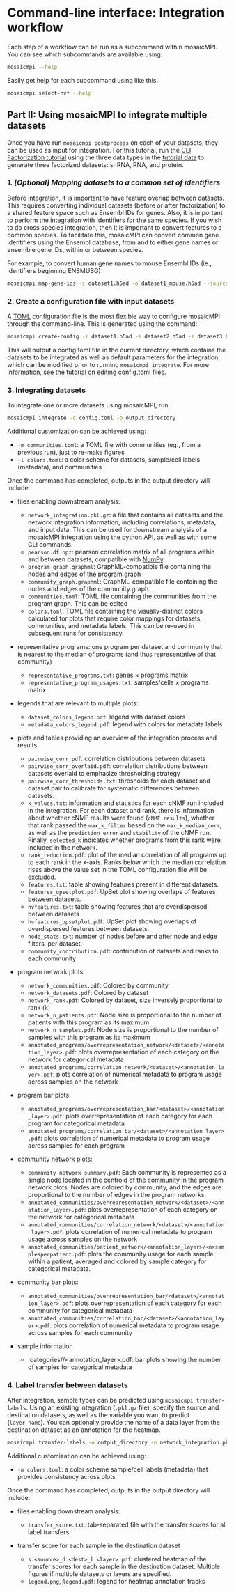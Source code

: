 # Command-line interface: Integration workflow

Each step of a workflow can be run as a subcommand within mosaicMPI. You can see which subcommands are available using:

```bash
mosaicmpi --help
```

Easily get help for each subcommand using like this:

```bash
mosaicmpi select-hvf --help
```

## Part II: Using mosaicMPI to integrate multiple datasets

Once you have run `mosaicmpi postprocess` on each of your datasets, they can be used as input for integration. For this tutorial, run the [CLI Factorization tutorial](cli-factorization.md) using the three data types in the [tutorial data](https://github.com/MorrissyLab/mosaicMPI/tree/main/tutorial_data) to generate three factorized datasets: snRNA, RNA, and protein.

### *1. [Optional] Mapping datasets to a common set of identifiers*

Before integration, it is important to have feature overlap between datasets. This requires converting individual datasets (before or after factorization) to a shared feature space such as Ensembl IDs for genes. Also, it is important to perform the integration with identifiers for the same species. If you wish to do cross species integration, then it is important to convert features to a common species. To facilitate this, mosaicMPI can convert common gene identifiers using the Ensembl database, from and to either gene names or ensemble gene IDs, within or between species.

For example, to convert human gene names to mouse Ensembl IDs (ie., identifiers beginning ENSMUSG):

```bash
mosaicmpi map-gene-ids -i dataset1.h5ad -o dataset1_mouse.h5ad --source_species hsapiens --dest_species mmusculus --source_ids gene_name --dest_ids ensembl_gene
```

### 2. Create a configuration file with input datasets

A [TOML](https://toml.io/en/) configuration file is the most flexible way to configure mosaicMPI through the command-line. This is generated using the command:

```bash
mosaicmpi create-config -i dataset1.h5ad -i dataset2.h5ad -i dataset3.h5ad -o config.toml
```
This will output a config.toml file in the current directory, which contains the datasets to be integrated as well as default parameters for the integration, which can be modified prior to running `mosaicmpi integrate`. For more information, see the [tutorial on editing config.toml files](cli-integration-configuration.md).

### 3. Integrating datasets

To integrate one or more datasets using mosaicMPI, run:

```bash
mosaicmpi integrate -c config.toml -o output_directory
```

Additional customization can be achieved using:
  - `-m communities.toml`: a TOML file with communities (eg., from a previous run), just to re-make figures
  - `-l colors.toml`: a color scheme for datasets, sample/cell labels (metadata), and communities

Once the command has completed, outputs in the output directory will include:

- files enabling downstream analysis:
  - `network_integration.pkl.gz`: a file that contains all datasets and the network integration information, including correlations, metadata, and input data. This can be used for downstream analysis of a mosaicMPI integration using the [python API](python_integration.ipynb), as well as with some CLI commands.
  - `pearson.df.npz`: pearson correlation matrix of all programs within and between datasets, compatible with [NumPy](https://numpy.org/doc/stable/reference/generated/numpy.load.html).
  - `program_graph.graphml`: GraphML-compatible file containing the nodes and edges of the program graph
  - `community_graph.graphml`: GraphML-compatible file containing the nodes and edges of the community graph
  - `communities.toml`: TOML file containing the communities from the program graph. This can be edited
  - `colors.toml`: TOML file containing the visually-distinct colors calculated for plots that require color mappings for datasets, communities, and metadata labels. This can be re-used in subsequent runs for consistency.

- representative programs: one program per dataset and community that is nearest to the median of programs (and thus representative of that community)
  - `representative_programs.txt`: genes × programs matrix
  - `representative_program_usages.txt`: samples/cells × programs matrix

- legends that are relevant to multiple plots:
  - `dataset_colors_legend.pdf`: legend with dataset colors
  - `metadata_colors_legend.pdf`: legend with colors for metadata labels

- plots and tables providing an overview of the integration process and results:
  - `pairwise_corr.pdf`: correlation distributions between datasets
  - `pairwise_corr_overlaid.pdf`: correlation distributions between datasets overlaid to emphasize thresholding strategy
  - `pairwise_corr_thresholds.txt`: thresholds for each dataset and dataset pair to calibrate for systematic differences between datasets.
  - `k_values.txt`: information and statistics for each cNMF run included in the integration. For each dataset and rank, there is information about whether cNMF results were found (`cNMF results`), whether that rank passed the `max_k_filter` based on the `max_k_median_corr`, as well as the `prediction_error` and `stability` of the cNMF run. Finally, `selected_k` indicates whether programs from this rank were included in the network.
  - `rank_reduction.pdf`: plot of the median correlation of all programs up to each rank in the x-axis. Ranks below which the median correlation rises above the value set in the TOML configuration file will be excluded.
  - `features.txt`: table showing features present in different datasets.
  - `features_upsetplot.pdf`: UpSet plot showing overlaps of features between datasets.
  - `hvfeatures.txt`: table showing features that are overdispersed between datasets
  - `hvfeatures_upsetplot.pdf`: UpSet plot showing overlaps of overdispersed features between datasets.
  - `node_stats.txt`: number of nodes before and after node and edge filters, per dataset.
  - `community_contribution.pdf`: contribution of datasets and ranks to each community

- program network plots:
  - `network_communities.pdf`: Colored by community
  - `network_datasets.pdf`: Colored by dataset
  - `network_rank.pdf`: Colored by dataset, size inversely proportional to rank (k)
  - `network_n_patients.pdf`: Node size is proportional to the number of patients with this program as its maximum
  - `network_n_samples.pdf`: Node size is proportional to the number of samples with this program as its maximum
  - `annotated_programs/overrepresentation_network/<dataset>/<annotation_layer>.pdf`: plots overrepresentation of each category on the network for categorical metadata
  - `annotated_programs/correlation_network/<dataset>/<annotation_layer>.pdf`: plots correlation of numerical metadata to program usage across samples on the network

- program bar plots:
  - `annotated_programs/overrepresentation_bar/<dataset>/<annotation_layer>.pdf`: plots overrepresentation of each category for each program for categorical metadata
  - `annotated_programs/correlation_bar/<dataset>/<annotation_layer>.pdf`: plots correlation of numerical metadata to program usage across samples for each program

- community network plots:
  - `community_network_summary.pdf`: Each community is represented as a single node located in the centroid of the community in the program network plots. Nodes are colored by community, and the edges are proportional to the number of edges in the program networks.
  - `annotated_communities/overrepresentation_network/<dataset>/<annotation_layer>.pdf`: plots overrepresentation of each category on the network for categorical metadata
  - `annotated_communities/correlation_network/<dataset>/<annotation_layer>.pdf`: plots correlation of numerical metadata to program usage across samples on the network
  - `annotated_communities/patient_network/<annotation_layer>/<n>samplesperpatient.pdf`: plots the community usage for each sample within a patient, averaged and colored by sample category for categorical metadata.

- community bar plots:
  - `annotated_communities/overrepresentation_bar/<dataset>/<annotation_layer>.pdf`: plots overrepresentation of each category for each community for categorical metadata
  - `annotated_communities/correlation_bar/<dataset>/<annotation_layer>.pdf`: plots correlation of numerical metadata to program usage across samples for each community

- sample information
  - `categories/<dataset>/<annotation_layer>.pdf: bar plots showing the number of samples for categorical metadata

### 4. Label transfer between datasets

After integration, sample types can be predicted using `mosaicmpi transfer-labels`. Using an existing integration (`.pkl.gz` file), specify the source and destination datasets, as well as the variable you want to predict (`layer_name`). You can optionally provide the name of a data layer from the destination dataset as an annotation for the heatmap.

```bash
mosaicmpi transfer-labels -o output_directory -n network_integration.pkl.gz -l layer_name -s Dataset1 -d Dataset2 -a annotation_layer
```

Additional customization can be achieved using:
  - `-m colors.toml`: a color scheme sample/cell labels (metadata) that provides consistency across plots

Once the command has completed, outputs in the output directory will include:

- files enabling downstream analysis:
  - `transfer_score.txt`: tab-separated file with the transfer scores for all label transfers.
  
- transfer score for each sample in the destination dataset
  - `s.<source>_d.<dest>_l.<layer>.pdf`: clustered heatmap of the transfer scores for each sample in the destination dataset. Multiple figures if multiple datasets or layers are specified.
  - `legend.png`, `legend.pdf`: legend for heatmap annotation tracks
